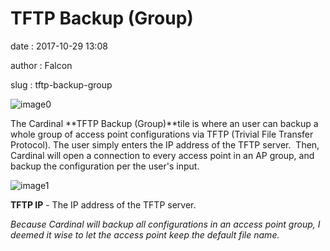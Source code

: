 TFTP Backup (Group)
===================

date
:   2017-10-29 13:08

author
:   Falcon

slug
:   tftp-backup-group

![image0](http://cardinal.mcclunetechnologies.net/wp-content/uploads/2017/10/img_59f6127c9d352.png)

The Cardinal **TFTP Backup (Group)**tile is where an user can backup a
whole group of access point configurations via TFTP (Trivial File
Transfer Protocol). The user simply enters the IP address of the TFTP
server.  Then, Cardinal will open a connection to every access point in
an AP group, and backup the configuration per the user's input.

![image1](http://cardinal.mcclunetechnologies.net/wp-content/uploads/2017/10/img_59f612907e50d.png)

**TFTP IP** - The IP address of the TFTP server.

*Because Cardinal will backup all configurations in an access point
group, I deemed it wise to let the access point keep the default file
name.*
